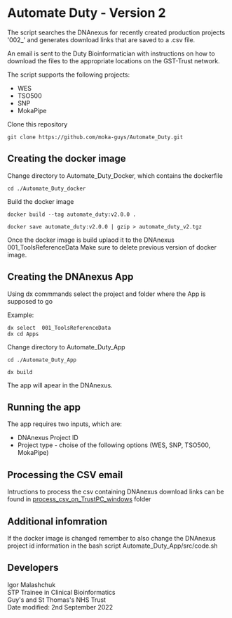# Automate Duty - Version 2

The script searches the DNAnexus for recently created production projects '002_' and generates download links that are saved to a .csv file. 

An email is sent to the Duty Bioinformatician with instructions on how to download the files to the appropriate locations on the GST-Trust network. 

The script supports the following projects:

* WES
* TSO500
* SNP
* MokaPipe



Clone this repository

```
git clone https://github.com/moka-guys/Automate_Duty.git
```
## Creating the docker image 

Change directory to Automate_Duty_Docker, which contains the dockerfile 

```
cd ./Automate_Duty_docker
```

Build the docker image 

```
docker build --tag automate_duty:v2.0.0 .
```

```
docker save automate_duty:v2.0.0 | gzip > automate_duty_v2.tgz
```

Once the docker image is build uplaod it to the DNAnexus 001_ToolsReferenceData
Make sure to delete previous version of docker image.

## Creating the DNAnexus App

Using dx commmands select the project and folder where the App is supposed to go

Example:
``` 
dx select  001_ToolsReferenceData
dx cd Apps
```

Change directory to Automate_Duty_App

```
cd ./Automate_Duty_App
```

```
dx build
```

The app will apear in the DNAnexus.

## Running the app

The app requires two inputs, which are:

* DNAnexus Project ID 
* Project type - choise of the following options (WES, SNP, TSO500, MokaPipe)

## Processing the CSV email 

Intructions to process the csv containing DNAnexus download links can be found in [process_csv_on_TrustPC_windows](https://github.com/moka-guys/Automate_Duty/tree/develop/process_csv_on_TrustPC_windows) folder

## Additional infomration 

If the docker image is changed remember to also change the DNAnexus project id information in the bash script Automate_Duty_App/src/code.sh

## Developers
Igor Malashchuk\
STP Trainee in Clinical Bioinformatics\
Guy's and St Thomas's NHS Trust\
Date modified: 2nd September 2022






